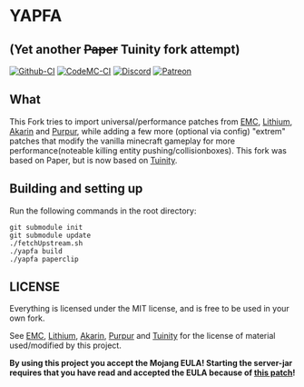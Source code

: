 # YAPFA
## (Yet another ~~Paper~~ Tuinity fork attempt)
[![Github-CI](https://github.com/tr7zw/YAPFA/workflows/CI/badge.svg)](https://github.com/tr7zw/YAPFA/actions?query=workflow%3ACI) [![CodeMC-CI](https://ci.codemc.io/job/Tr7zw/job/YAPFA/badge/icon?style=plastic)](https://ci.codemc.io/job/Tr7zw/job/YAPFA/)
[![Discord](https://img.shields.io/discord/342814924310970398?color=%237289DA&label=Discord&logo=discord&logoColor=white)](https://discordapp.com/invite/yk4caxM)
[![Patreon](https://img.shields.io/endpoint.svg?url=https%3A%2F%2Fshieldsio-patreon.herokuapp.com%2Ftr7zw%2Fpledges&style=for-the-badge)](https://www.patreon.com/tr7zw)

## What ##

This Fork tries to import universal/performance patches from [EMC](https://github.com/starlis/empirecraft), [Lithium](https://github.com/jellysquid3/lithium-fabric), [Akarin](https://github.com/Akarin-project/Akarin) and [Purpur](https://github.com/pl3xgaming/Purpur), while adding a few more (optional via config) "extrem" patches that modify the vanilla minecraft gameplay for more performance(noteable killing entity pushing/collisionboxes). This fork was based on Paper, but is now based on [Tuinity](https://github.com/Spottedleaf/Tuinity).

## Building and setting up
Run the following commands in the root directory:

```
git submodule init
git submodule update
./fetchUpstream.sh
./yapfa build
./yapfa paperclip
```

## LICENSE

Everything is licensed under the MIT license, and is free to be used in your own fork.

See [EMC](https://github.com/starlis/empirecraft), [Lithium](https://github.com/jellysquid3/lithium-fabric), [Akarin](https://github.com/Akarin-project/Akarin), [Purpur](https://github.com/pl3xgaming/Purpur) and [Tuinity](https://github.com/Spottedleaf/Tuinity)
for the license of material used/modified by this project.

**By using this project you accept the Mojang EULA! Starting the server-jar requires that you have read and accepted the EULA because of [this patch](https://github.com/tr7zw/YAPFA/blob/master/patches/server/0017-EMC-Accept-the-EULA.patch)!**